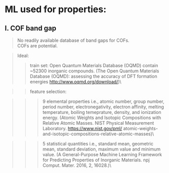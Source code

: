 # ML used for properties:

## I. COF band gap

> No readily available database of band gaps for COFs.\
> COFs are potential.

> Ideal:
>> train set: Open Quantum Materials Database (OQMD) contain ~52300 inorganic compounds. (The Open Quantum Materials Database (OQMD): assessing the accuracy of DFT formation energies http://www.oqmd.org/download/)\

>> feature selection: 

>>> 9 elemental properties i.e., atomic number, group number, period number, electronegativity, electron affinity, melting temperature, boiling temeprature, density, and ionization energy. (Atomic Weights and Isotopic Compositions with Relative Atomic Masses. NIST Physical Measurement Laboratory. https://www.nist.gov/pml/ atomic-weights-and-isotopic-compositions-relative-atomic-masses)\

>>> 5 statistical quantities i.e., standard mean, geometric mean, standard deviation, maximum value and minimum value. (A General-Purpose Machine Learning Framework for Predicting Properties of Inorganic Materials. npj Comput. Mater. 2016, 2, 16028.)\
